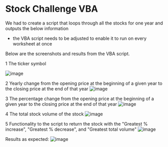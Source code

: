 # Stock Challenge VBA


We had to create a script that loops through all the stocks for one year and outputs the below information
- the VBA script needs to be adjusted to enable it to run on every worksheet at once

Below are the screenshots and results from the VBA script. 



1 The ticker symbol

![image](https://github.com/sanjchip/VBA-challenge/assets/134953074/eb8fd930-078c-4399-8908-7b7af2f92d07)


2 Yearly change from the opening price at the beginning of a given year to the closing price at the end of that year
![image](https://github.com/sanjchip/VBA-challenge/assets/134953074/43b0928e-3460-4834-b3d9-3583f5c9242f)


3 The percentage change from the opening price at the beginning of a given year to the closing price at the end of that year
![image](https://github.com/sanjchip/VBA-challenge/assets/134953074/001a820b-5ee5-4955-b521-646c72ba7c9b)


4 The total stock volume of the stock
![image](https://github.com/sanjchip/VBA-challenge/assets/134953074/0c9067d0-e434-4b0f-b712-3aeb042dc6a1)


5 Functionality to the script to return the stock with the "Greatest % increase", "Greatest % decrease", and "Greatest total volume"
![image](https://github.com/sanjchip/VBA-challenge/assets/134953074/7101d515-f47c-4066-bb19-39c88b234f61)


Results as expected:
![image](https://github.com/sanjchip/VBA-challenge/assets/134953074/98f0b0c8-b8b6-442a-b2c8-a3a71e3ac049)






